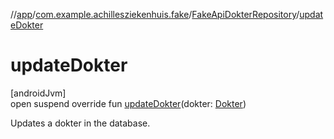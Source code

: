 //[app](../../../index.md)/[com.example.achillesziekenhuis.fake](../index.md)/[FakeApiDokterRepository](index.md)/[updateDokter](update-dokter.md)

# updateDokter

[androidJvm]\
open suspend override fun [updateDokter](update-dokter.md)(dokter: [Dokter](../../com.example.achillesziekenhuis.model/-dokter/index.md))

Updates a dokter in the database.
